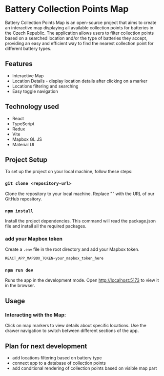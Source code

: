 # Battery Collection Points Map

Battery Collection Points Map is an open-source project that aims to create an interactive map displaying all available collection points for batteries in the Czech Republic.
The application allows users to filter collection points based on a searched location and/or the type of batteries they accept, providing an easy and efficient way to find the nearest collection point for different battery types.

## Features

- Interactive Map
- Location Details - display location details after clicking on a marker
- Locations filtering and searching
- Easy toggle navigation

## Technology used

- React
- TypeScript
- Redux
- Vite
- Mapbox GL JS
- Material UI

## Project Setup

To set up the project on your local machine, follow these steps:

### `git clone <repository-url>`

Clone the repository to your local machine. Replace "<repository-url>" with the URL of our GitHub repository.

### `npm install`

Install the project dependencies. This command will read the package.json file and install all the required packages.

### add your Mapbox token

Create a `.env` file in the root directory and add your Mapbox token.

```js
REACT_APP_MAPBOX_TOKEN=your_mapbox_token_here
```

### `npm run dev`

Runs the app in the development mode.
Open [http://localhost:5173](http://localhost:5173) to view it in the browser.

## Usage

### Interacting with the Map:

Click on map markers to view details about specific locations.
Use the drawer navigation to switch between different sections of the app.

## Plan for next development

- add locations filtering based on battery type
- connect app to a database of collection points
- add conditional rendering of collection points based on visible map part
